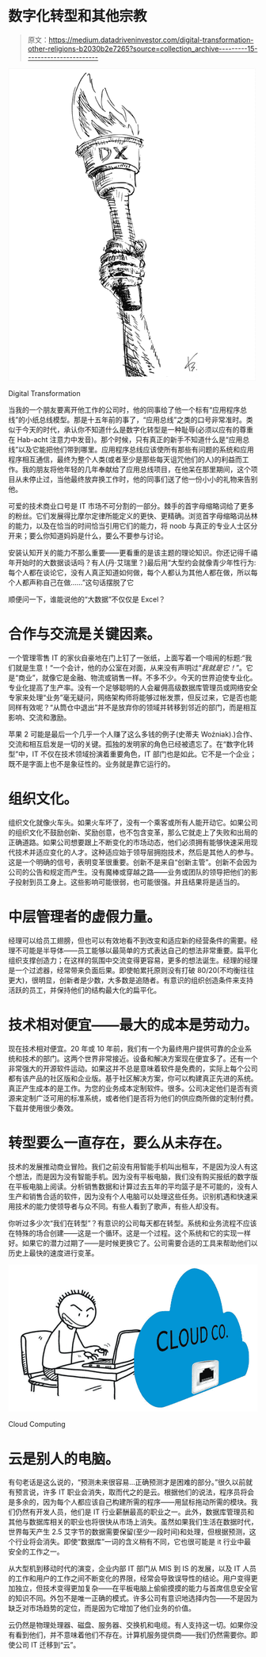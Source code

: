 # 数字化转型和其他宗教

> 原文：<https://medium.datadriveninvestor.com/digital-transformation-other-religions-b2030b2e7265?source=collection_archive---------15----------------------->

![](img/91baf1a96c8d4acc8c3272770f783d50.png)

Digital Transformation

当我的一个朋友要离开他工作的公司时，他的同事给了他一个标有“应用程序总线”的小纸总线模型。那是十五年前的事了，“应用总线”之类的口号非常准时。类似于今天的时代，承认你不知道什么是数字化转型是一种耻辱(必须以应有的尊重在 Hab-acht 注意力中发音)。那个时候，只有真正的新手不知道什么是“应用总线”以及它能把他们带到哪里。应用程序总线应该使所有那些有问题的系统和应用程序相互通信，最终为整个人类(或者至少是那些每天诅咒他们的人)的利益而工作。我的朋友将他年轻的几年奉献给了应用总线项目，在他呆在那里期间，这个项目从未停止过，当他最终放弃换工作时，他的同事们送了他一份小小的礼物来告别他。

可爱的技术商业口号是 IT 市场不可分割的一部分。棘手的首字母缩略词给了更多的粉丝。它们发展得比摩尔定律所能定义的更快、更精确。浏览首字母缩略词丛林的能力，以及在恰当的时间恰当引用它们的能力，将 noob 与真正的专业人士区分开来；要么你知道妈妈是什么，要么不要参与讨论。

安装认知开关的能力不那么重要——更看重的是该主题的理论知识。你还记得千禧年开始时的大数据谈话吗？有人(丹·艾瑞里？)最后用“大型约会就像青少年性行为:每个人都在谈论它，没有人真正知道如何做，每个人都认为其他人都在做，所以每个人都声称自己在做……”这句话摆脱了它

顺便问一下，谁能说他的“大数据”不仅仅是 Excel？

# 合作与交流是关键因素。

一个管理零售 IT 的家伙自豪地在门上钉了一张纸，上面写着一个喧闹的标题:“我们就是生意！“一个会计，他的办公室在对面，从来没有声明过“*我就是它！*”。它是“商业”，就像它是金融、物流或销售一样。不多不少。今天的世界迫使专业化。专业化提高了生产率。没有一个足够聪明的人会雇佣高级数据库管理员或网络安全专家来处理“业务”毫无疑问，网络架构师将能够过帐发票，但反过来，它是否也能同样有效呢？“从筒仓中退出”并不是放弃你的领域并转移到邻近的部门，而是相互影响、交流和激励。

苹果 2 可能是最后一个几乎一个人赚了这么多钱的例子(史蒂夫 Woźniak).)合作、交流和相互启发是一切的关键。孤独的发明家的角色已经被遗忘了。在“数字化转型”中，IT 不仅在技术领域扮演着重要角色，IT 部门也是如此。它不是一个企业；既不是字面上也不是象征性的。业务就是靠它运行的。

# 组织文化。

组织文化就像火车头。如果火车坏了，没有一个乘客或所有人能开动它。如果公司的组织文化不鼓励创新、奖励创意，也不包含变革，那么它就走上了失败和出局的正确道路。如果公司想要跟上不断变化的市场动态，他们必须拥有能够快速采用现代技术并适应变化的人才。这种适应始于领导层拥抱技术，然后是其他人的参与。这是一个明确的信号，表明变革很重要。创新不是来自“创新主管”。创新不会因为公司的公告和规定而产生。没有魔棒或穿越之路——业务或团队的领导把他们的影子投射到员工身上。这些影响可能很弱，也可能很强。并且结果将是适当的。

# 中层管理者的虚假力量。

经理可以给员工翅膀，但也可以有效地看不到改变和适应新的经营条件的需要。经理不可能是半导体——员工能够以最简单的方式表达自己的想法非常重要。扁平化组织支撑创造力；在这样的氛围中交流变得更容易，更多的想法诞生。经理的经理是一个过滤器，经常带来负面后果。即使帕累托原则没有打破 80/20(不均衡往往更大)，很明显，创新者是少数，大多数是追随者。有意识的组织创造条件来支持活跃的员工，并保持他们的结构最大化的扁平化。

# 技术相对便宜——最大的成本是劳动力。

现在技术相对便宜。20 年或 10 年前，我们有一个为最终用户提供可靠的企业系统和技术的部门。这两个世界非常接近。设备和解决方案现在便宜多了。还有一个非常强大的开源软件运动。如果这并不总是意味着软件是免费的，实际上每个公司都有该产品的社区版和企业版。基于社区解决方案，你可以构建真正先进的系统。真正产生成本的是工作。为您的业务成本定制软件。很多。公司决定他们是否有资源来定制广泛可用的标准系统，或者他们是否将为他们的供应商所做的定制付费。下载并使用很少奏效。

# 转型要么一直存在，要么从未存在。

技术的发展推动商业冒险。我们之前没有用智能手机叫出租车，不是因为没人有这个想法，而是因为没有智能手机。因为没有平板电脑，我们没有购买报纸的数字版在平板电脑上阅读。分析销售数据和计算过去五年的平均篮子是不可能的，没有人生产和销售合适的软件，因为没有个人电脑可以处理这些任务。识别机遇和快速采用技术的能力使领导者与众不同。有些人看到了歌声，有些人却没有。

你听过多少次“我们在转型”？有意识的公司每天都在转型。系统和业务流程不应该在特殊的场合创建——这是一个循环。这是一个过程。这个系统和它的实现一样好。如果它的潜力过期了——是时候更换它了。公司需要合适的工具来帮助他们以历史上最快的速度进行变革。

![](img/5164ae18d1a091133a40c3c33d7f8ad9.png)

Cloud Computing

# 云是别人的电脑。

有句老话是这么说的，“预测未来很容易…正确预测才是困难的部分。”很久以前就有预言说，许多 IT 职业会消失，取而代之的是云。根据他们的说法，程序员将会是多余的，因为每个人都应该自己构建所需的程序——用鼠标拖动所需的模块。我们仍然有开发人员，他们是 IT 行业薪酬最高的职业之一。此外，数据库管理员和其他与数据库相关的职业也将很快从市场上消失。虽然如果我们生活在数据时代，世界每天产生 2.5 艾字节的数据需要保留(至少一段时间)和处理，但根据预测，这个行业将会消失。即使“数据库”一词的含义稍有不同，它也很可能是 it 行业中最安全的工作之一。

从大型机到移动时代的演变，企业内部 IT 部门从 MIS 到 IS 的发展，以及 IT 人员的工作和用户的工作之间不断变化的界限，经常会导致误导性的结论。用户变得更加独立，但技术变得更加复杂——在平板电脑上偷偷摸摸的能力与首席信息安全官的知识不同。外包不是唯一正确的模式。许多公司有意识地选择内包——不是因为缺乏对市场趋势的定位，而是因为它增加了他们业务的价值。

云仍然是物理处理器、磁盘、服务器、交换机和电缆。有人支持这一切。如果你没有看到他们，并不意味着他们不存在。计算机服务提供商——我们仍然需要你。即使公司 IT 迁移到“云”。